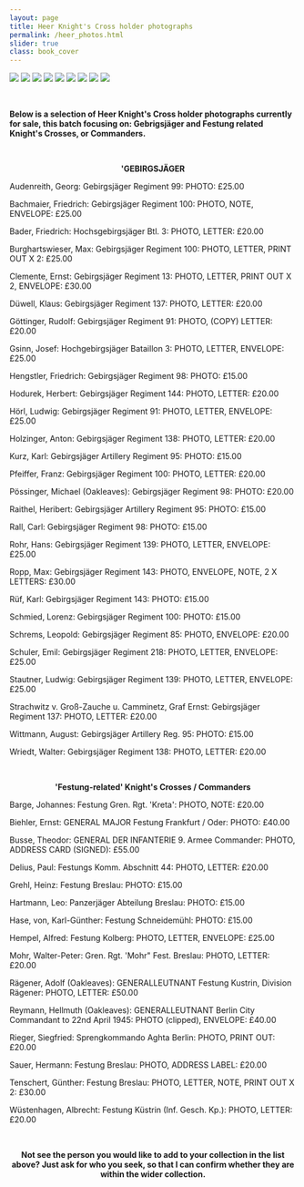 ```yaml
---
layout: page
title: Heer Knight's Cross holder photographs
permalink: /heer_photos.html
slider: true
class: book_cover
---
```


<p float="left">
<img src="./assets/Klaus Duwell.jpg"/>
<img src="./assets/Leopold Schrems.jpg"/>
<img src="./assets/Herbert Hodurek.jpg"/>
<img src="./assets/Hans Rohr.jpg"/>
<img src="./assets/Theodor Busse.jpg"/>
<img src="./assets/Hellmuth Reymann.jpg"/>
<img src="./assets/Adolf Raegener.jpg"/>
<img src="./assets/Karl-Gunther von Hase.jpg"/>
<img src="./assets/Leo Hartmann.jpg"/>
</p>  
<br />
<p><b>Below is a selection of Heer Knight's Cross holder photographs currently for sale, this batch focusing on: Gebrigsjäger and Festung related Knight's Crosses, or Commanders.</b></p>
<br />
<p><b><center>'GEBIRGSJÄGER</center></b></p>
<p>Audenreith,	Georg:	Gebirgsjäger Regiment 99:	  PHOTO: £25.00</p>
<p>Bachmaier,	Friedrich: Gebirgsjäger Regiment 100:   PHOTO, NOTE, ENVELOPE:	£25.00</p>
<p>Bader,	Friedrich: Hochsgebirgsjäger Btl. 3:	  PHOTO, LETTER:	£20.00</p>
<p>Burghartswieser,	Max: Gebirgsjäger Regiment 100:	  PHOTO, LETTER, PRINT OUT X 2: £25.00</p>
<p>Clemente,	Ernst: Gebirgsjäger Regiment 13:	  PHOTO, LETTER, PRINT OUT X 2, ENVELOPE: £30.00</p>
<p>Düwell,	Klaus: Gebirgsjäger Regiment 137:   PHOTO, LETTER:	£20.00</p>
<p>Göttinger,	Rudolf: Gebirgsjäger Regiment 91:	  PHOTO, (COPY) LETTER:	£20.00</p>
<p>Gsinn,	Josef: Hochgebirgsjäger Bataillon 3:	  PHOTO, LETTER, ENVELOPE: £25.00</p>
<p>Hengstler,	Friedrich: Gebirgsjäger Regiment 98:	  PHOTO:	£15.00</p>
<p>Hodurek,	Herbert: Gebirgsjäger Regiment 144:	  PHOTO, LETTER:	£20.00</p>
<p>Hörl,	Ludwig: Gebirgsjäger Regiment 91:	  PHOTO, LETTER, ENVELOPE:	£25.00</p>
<p>Holzinger,	Anton: Gebirgsjäger Regiment 138:	  PHOTO, LETTER:	£20.00</p>
<p>Kurz,	Karl: Gebirgsjäger Artillery Regiment 95:	  PHOTO:	£15.00</p>
<p>Pfeiffer,	Franz: Gebirgsjäger Regiment 100:	  PHOTO, LETTER:	£20.00</p>
<p>Pössinger,	Michael (Oakleaves): Gebirgsjäger Regiment 98:  PHOTO: £20.00</p>
<p>Raithel,	Heribert: Gebirgsjäger Artillery Regiment 95:	  PHOTO:	£15.00</p>
<p>Rall, Carl: Gebirgsjäger Regiment 98:	  PHOTO:	£15.00</p>
<p>Rohr, Hans: Gebirgsjäger Regiment 139:   PHOTO, LETTER, ENVELOPE:	£25.00</p>
<p>Ropp, Max: Gebirgsjäger Regiment 143:   PHOTO, ENVELOPE, NOTE, 2 X LETTERS:	£30.00</p>
<p>Rüf, Karl: Gebirgsjäger Regiment 143:   PHOTO:	£15.00</p>
<p>Schmied, Lorenz: Gebirgsjäger Regiment 100:   PHOTO:	£15.00</p>
<p>Schrems, Leopold: Gebirgsjäger Regiment 85:   PHOTO, ENVELOPE:	£20.00</p>
<p>Schuler, Emil: Gebirgsjäger Regiment 218:   PHOTO, LETTER, ENVELOPE:	£25.00</p>
<p>Stautner, Ludwig: Gebirgsjäger Regiment 139:   PHOTO, LETTER, ENVELOPE:	£25.00</p>
<p>Strachwitz v. Groß-Zauche u. Camminetz, Graf Ernst: Gebirgsjäger Regiment 137:   PHOTO, LETTER:	£20.00</p>
<p>Wittmann, August: Gebirgsjäger Artillery Reg. 95:   PHOTO:	£15.00</p>
<p>Wriedt, Walter: Gebirgsjäger Regiment 138:   PHOTO, LETTER:	£20.00</p>
<br />
<p><b><center>'Festung-related' Knight's Crosses / Commanders</center></b></p>
<p>Barge,	Johannes: Festung Gren. Rgt. 'Kreta':	  PHOTO, NOTE: £20.00</p>
<p>Biehler,	Ernst: GENERAL MAJOR Festung Frankfurt / Oder:	  PHOTO: £40.00</p>
<p>Busse,	Theodor: GENERAL DER INFANTERIE 9. Armee Commander:	  PHOTO, ADDRESS CARD (SIGNED): £55.00</p>
<p>Delius,	Paul: Festungs Komm. Abschnitt 44:	  PHOTO, LETTER: £20.00</p>
<p>Grehl,	Heinz: Festung Breslau:   PHOTO:	£15.00</p>
<p>Hartmann, Leo: Panzerjäger Abteilung Breslau:	  PHOTO: £15.00</p>
<p>Hase, von,	Karl-Günther: Festung Schneidemühl:	  PHOTO: £15.00</p>
<p>Hempel,	Alfred: Festung Kolberg:	  PHOTO, LETTER, ENVELOPE:	£25.00</p>
<p>Mohr,	Walter-Peter: Gren. Rgt. 'Mohr" Fest. Breslau:	  PHOTO, LETTER:	£20.00</p>
<p>Rägener,	Adolf (Oakleaves): GENERALLEUTNANT Festung Kustrin, Division Rägener:	  PHOTO, LETTER: £50.00</p>
<p>Reymann,	Hellmuth (Oakleaves): GENERALLEUTNANT Berlin City Commandant to 22nd April 1945:	  PHOTO (clipped), ENVELOPE: £40.00</p>
<p>Rieger,	Siegfried: Sprengkommando Aghta Berlin:	  PHOTO, PRINT OUT: £20.00</p>
<p>Sauer,	Hermann: Festung Breslau:	  PHOTO, ADDRESS LABEL: £20.00</p>
<p>Tenschert,	Günther: Festung Breslau:	  PHOTO, LETTER, NOTE, PRINT OUT X 2: £30.00</p>
<p>Wüstenhagen,	Albrecht: Festung Küstrin (Inf. Gesch. Kp.):	  PHOTO, LETTER: £20.00</p>
<br />
<p><b><center>Not see the person you would like to add to your collection in the list above? Just ask for who you seek, so that I can confirm whether they are within the wider collection.</center></b></p>
